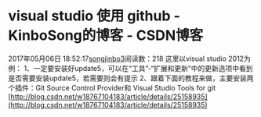 # visual studio 使用 github - KinboSong的博客 - CSDN博客
2017年05月06日 18:52:17[songjinbo3](https://me.csdn.net/KinboSong)阅读数：218
这里以visual studio 2012为例：
1、一定要安装好update5，可以在“工具”-“扩展和更新”中的更新选项中看到是否需要安装update5，若需要则会有提示
2、跟着下面的教程来做，主要安装两个插件：Git Source Control Provider和 Visual Studio Tools for git
[http://blog.csdn.net/w18767104183/article/details/25158935](http://blog.csdn.net/w18767104183/article/details/25158935)
